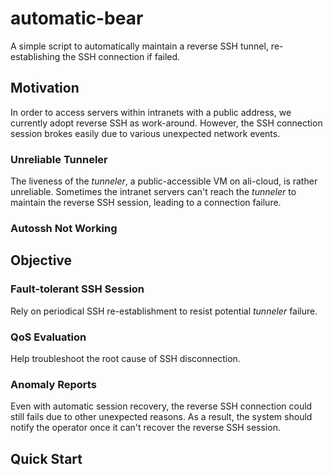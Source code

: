 # automatic-bear
A simple script to automatically maintain a reverse SSH tunnel, re-establishing the SSH connection if failed.

## Motivation

In order to access servers within intranets with a public address, we currently adopt 
reverse SSH as work-around. However, the SSH connection session brokes easily 
due to various unexpected network events.

### Unreliable Tunneler
The liveness of the *tunneler*, a public-accessible VM on ali-cloud, is rather unreliable.
Sometimes the intranet servers can't reach the *tunneler* to maintain the reverse 
SSH session, leading to a connection failure.

### **Autossh** Not Working

## Objective

### Fault-tolerant SSH Session

Rely on periodical SSH re-establishment to resist potential *tunneler* failure.

### QoS Evaluation

Help troubleshoot the root cause of SSH disconnection.

### Anomaly Reports

Even with automatic session recovery, the reverse SSH connection could still fails 
due to other unexpected reasons. As a result, the system should notify the operator 
once it can't recover the reverse SSH session.

## Quick Start

